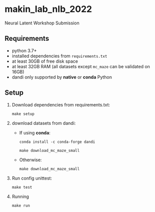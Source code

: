 # makin_lab_nlb_2022
Neural Latent Workshop Submission

## Requirements
   * python 3.7+
   * installed dependencies from `requirements.txt` 
   * at least 30GB of free disk space
   * at least 32GB RAM (all datasets except `mc_maze` can be validated on 16GB)
   * dandi only supported by **native** or **conda** Python
## Setup

1. Download dependencies from requirements.txt:
   ```
   make setup
   ```
2. download datasets from dandi:
   * If using **conda**:
      ```
      conda install -c conda-forge dandi
      ```
      ```
      make download_mc_maze_small
      ```
   * Otherwise:
      ```
      make download_mc_maze_small 
      ```
3. Run config unittest:
    ```
    make test
    ```

4. Running 
   ```
   make run
   ```
  
